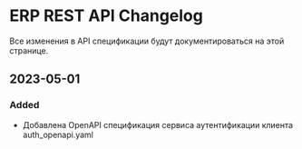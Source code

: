 # ERP REST API Changelog

Все изменения в API спецификации будут документироваться на этой странице.

## 2023-05-01
### Added
- Добавлена OpenAPI спецификация сервиса аутентификации клиента auth_openapi.yaml
